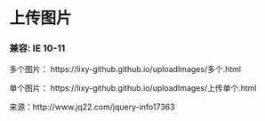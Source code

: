 <h1>上传图片</h1>
<h3>兼容: IE 10-11</h3>
<p>多个图片： https://lixy-github.github.io/uploadImages/多个.html</p>
<p>单个图片： https://lixy-github.github.io/uploadImages/上传单个.html</p>
<p>来源：http://www.jq22.com/jquery-info17363</p>
